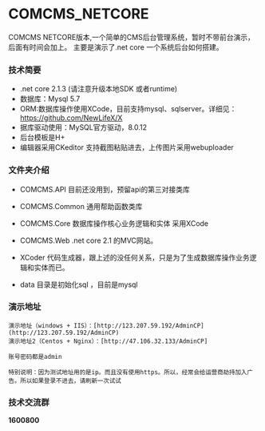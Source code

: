 # COMCMS_NETCORE
COMCMS NETCORE版本,一个简单的CMS后台管理系统，暂时不带前台演示，后面有时间会加上。
主要是演示了.net core 一个系统后台如何搭建。

### 技术简要

- .net core 2.1.3 (请注意升级本地SDK 或者runtime)
- 数据库：Mysql 5.7
- ORM:数据库操作使用XCode，目前支持mysql、sqlserver。详细见：https://github.com/NewLifeX/X
- 据库驱动使用：MySQL官方驱动，8.0.12
- 后台模板是H+
- 编辑器采用CKeditor 支持截图粘贴进去，上传图片采用webuploader

### 文件夹介绍

- COMCMS.API 目前还没用到，预留api的第三对接类库

- COMCMS.Common 通用帮助函数类库

- COMCMS.Core 数据库操作核心业务逻辑和实体 采用XCode

- COMCMS.Web .net core 2.1 的MVC网站。

- XCoder 代码生成器，跟上述的没任何关系，只是为了生成数据库操作业务逻辑和实体而已。

- data 目录是初始化sql ，目前是mysql

### 演示地址

```
演示地址（windows + IIS）：[http://123.207.59.192/AdminCP](http://123.207.59.192/AdminCP)
演示地址2（Centos + Nginx）：[http://47.106.32.133/AdminCP]

账号密码都是admin

特别说明：因为测试地址用的是ip。而且没有使用https。所以，经常会给运营商劫持加入广告。所以如果登录不进去，请刷新一次试试
```

### 技术交流群
 **1600800** 
